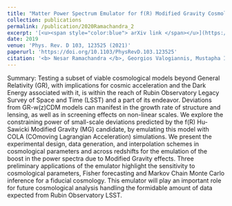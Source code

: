 ```yaml
---
title: "Matter Power Spectrum Emulator for f(R) Modified Gravity Cosmologies"
collection: publications
permalink: /publication/2020Ramachandra_2
excerpt: '[<u><span style="color:blue"> arXiv link </span></u>](https://arxiv.org/abs/2010.00596)'
date: 2019
venue: 'Phys. Rev. D 103, 123525 (2021)'
paperurl: 'https://doi.org/10.1103/PhysRevD.103.123525'
citation: '<b> Nesar Ramachandra </b>, Georgios Valogiannis, Mustapha Ishak, Katrin Heitmann (for the LSST Dark Energy Science Collaboration); Matter Power Spectrum Emulator for f(R) Modified Gravity Cosmologies, Phys. Rev. D 103, 123525 (2021)'
---
```



Summary: Testing a subset of viable cosmological models beyond General Relativity (GR), with implications for cosmic acceleration and the Dark Energy associated with it, is within the reach of Rubin Observatory Legacy Survey of Space and Time (LSST) and a part of its endeavor. Deviations from GR-w(z)CDM models can manifest in the growth rate of structure and lensing, as well as in screening effects on non-linear scales. We explore the constraining power of small-scale deviations predicted by the f(R) Hu-Sawicki Modified Gravity (MG) candidate, by emulating this model with COLA (COmoving Lagrangian Acceleration) simulations. We present the experimental design, data generation, and interpolation schemes in cosmological parameters and across redshifts for the emulation of the boost in the power spectra due to Modified Gravity effects. Three preliminary applications of the emulator highlight the sensitivity to cosmological parameters, Fisher forecasting and Markov Chain Monte Carlo inference for a fiducial cosmology. This emulator will play an important role for future cosmological analysis handling the formidable amount of data expected from Rubin Observatory LSST.

